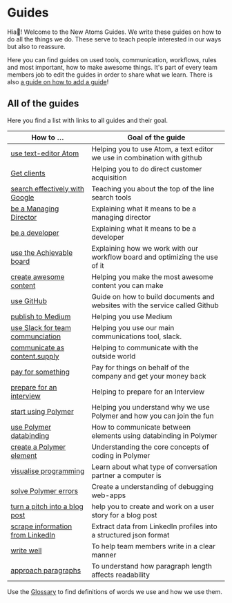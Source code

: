# Guides

Hia👋! Welcome to the New Atoms Guides. We write these guides on how to do all the things we do. These serve to teach people interested in our ways but also to reassure.

Here you can find guides on used tools, communication, workflows, rules and most important, how to make awesome things. It's part of every team members job to edit the guides in order to share what we learn. There is also [a guide on how to add a guide](contributing.md)!

## All of the guides

Here you find a list with links to all guides and their goal.

|How to … |Goal of the guide              |
|--------|-----------------------------|
|[use text-editor Atom](atom-guide)| Helping you to use Atom, a text editor we use in combination with github |
[Get clients](get-clients)| Helping you to do direct customer acquisition |
|[search effectively with Google](google-search-guide)| Teaching you about the top of the line search tools |
|[be a Managing Director](be-a-managing-director) | Explaining what it means to be a managing director |
|[be a developer](how-to-be-a-developer) | Explaining what it means to be a developer |
|[use the Achievable board](board-guide) | Explaining how we work with our workflow board and optimizing the use of it  |
|[create awesome content](board-guide)| Helping you make the most awesome content you can make|
|[use GitHub](github-guide) | Guide on how to build documents and websites with the service called Github |
|[publish to Medium](medium-guide)| Helping you use Medium |
|[use Slack for team communciation](slack-guide) | Helping you use our main communications tool, slack.
|[communicate as content.supply](communication-guide) | Helping to communicate with the outside world
|[pay for something](how-to-pay-for-something) | Pay for things on behalf of the company and get your money back |
|[prepare for an interview](interview-guide) | Helping to prepare for an Interview |
|[start using Polymer](start-using-polymer)| Helping you understand why we use Polymer and how you can join the fun |
|[use Polymer databinding](databinding) | How to communicate between elements using databinding in Polymer |
|[create a Polymer element](creating-elements) | Understanding the core concepts of coding in Polymer |
|[visualise programming](visualise-programming-guide) | Learn about what type of conversation partner a computer is |
|[solve Polymer errors](fixing-errors) | Create a understanding of debugging web-apps |
|[turn a pitch into a blog post](turn-a-pitch-into-a-publishable-blog-post)| help you to create and work on a user story for a blog post |
|[scrape information from LinkedIn](web-scraping) | Extract data from LinkedIn profiles into a structured json format |
|[write well](writing-guide) | To help team members write in a clear manner |
|[approach paragraphs](paragraph-guide)| To understand how paragraph length affects readability |

Use the [Glossary](glossary) to find definitions of words we use and how we use them.
